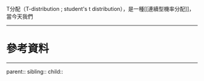 T分配（T-distribution ; student's t distribution），是一種[[連續型機率分配]]，當今天我們

- - -
# 參考資料

- - -
parent::
sibling::
child::